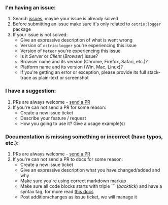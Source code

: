 ### I'm having an issue:
 1. Search [issues](https://github.com/VeliovGroup/Meteor-logger/issues?utf8=✓&q=is%3Aissue), maybe your issue is already solved
 2. Before submitting an issue make sure it's only related to `ostrio:logger` package
 3. If your issue is not solved:
     - Give an expressive description of what is went wrong
     - Version of `ostrio:logger` you're experiencing this issue
     - Version of `Meteor` you're experiencing this issue
     - Is it *Server* or *Client* (*Browser*) issue?
     - Browser name and its version (Chrome, Firefox, Safari, etc.)?
     - Platform name and its version (Win, Mac, Linux)?
     - If you're getting an error or exception, please provide its full stack-trace as plain-text or screenshot

### I have a suggestion:
 1. PRs are always welcome - [send a PR](https://github.com/VeliovGroup/Meteor-logger/pulls)
 2. If you're can not send a PR for some reason:
     - Create a new issue ticket
     - Describe your feature / request
     - How you going to use it? Give a usage example(s)

### Documentation is missing something or incorrect (have typos, etc.):
 1. PRs are always welcome - [send a PR](https://github.com/VeliovGroup/Meteor-logger/pulls)
 2. If you're can not send a PR to docs for some reason:
     - Create a new issue ticket
     - Give an expressive description what you have changed/added and why
     - Make sure you're using correct markdown markup
     - Make sure all code blocks starts with triple ``` (*backtick*) and have a syntax tag, for more read [this docs](https://help.github.com/articles/creating-and-highlighting-code-blocks/#syntax-highlighting)
     - Post addition/changes as issue ticket, we will manage it